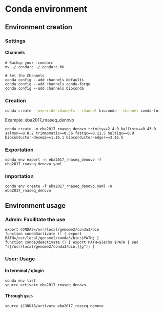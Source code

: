 # Conda environment

## Environment creation

### Settings
#### Channels
```
# Backup your .condarc
mv ~/.condarc ~/.condarc.bk

# Set the Channels
conda config --add channels defaults
conda config --add channels conda-forge
conda config --add channels bioconda
```

### Creation
```bash
conda create --override-channels --channel bioconda --channel conda-forge --channel r -n eba2017_nom_atelier tool2==1.0.0 tool2==1.0.1
```

Example: eba2017_rnaseq_denovo
```
conda create -n eba2017_rnaseq_denovo trinity==2.4.0 kallisto==0.43.0 salmon==0.8.2 trimmomatic==0.36 fastqc==0.11.5 multiqc==0.9 bioconductor-deseq2==1.16.1 bioconductor-edger==3.16.5
```

### Exportation
```
conda env export -n eba2017_rnaseq_denovo -f eba2017_rnaseq_denovo.yaml
```

### Importation
```
conda env create -f eba2017_rnaseq_denovo.yaml -n eba2017_rnaseq_denovo
```

## Environment usage

### Admin: Facilitate the use

```
export CONDA3=/usr/local/genome2/conda3/bin
function conda3activate () { export PATH=/usr/local/genome2/conda3/bin:$PATH; }
function conda3deactivate () { export PATH=$(echo $PATH | sed "s|/usr/local/genome2/conda3/bin:||g"); }
```

### User: Usage
#### In terminal / qlogin
```
conda env list
source activate eba2017_rnaseq_denovo
```

#### Through `qsub`
```
source $CONDA3/activate eba2017_rnaseq_denovo
```
